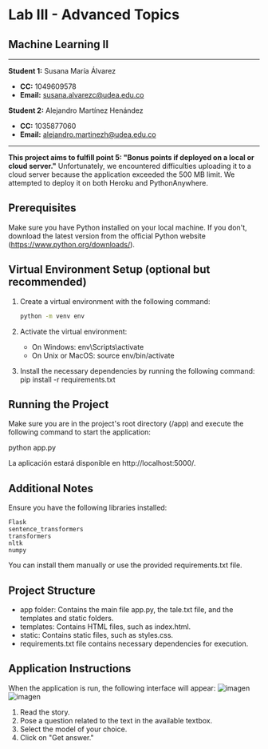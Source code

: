 # **Lab III - Advanced Topics**
## **Machine Learning II**

---

**Student 1:** Susana María Álvarez  
* **CC:** 1049609578
* **Email:** susana.alvarezc@udea.edu.co  

**Student 2:** Alejandro Martínez Henández  
* **CC:** 1035877060  
* **Email:** alejandro.martinezh@udea.edu.co  

---

**This project aims to fulfill point 5: "Bonus points if deployed on a local or cloud server."** 
Unfortunately, we encountered difficulties uploading it to a cloud server because the application exceeded the 500 MB limit. We attempted to deploy it on both Heroku and PythonAnywhere.

## Prerequisites

Make sure you have Python installed on your local machine. If you don't, download the latest version from the official Python website (https://www.python.org/downloads/).

## Virtual Environment Setup (optional but recommended)

1. Create a virtual environment with the following command:

   ```bash
   python -m venv env

2. Activate the virtual environment:
   * On Windows:
       env\Scripts\activate
   * On Unix or MacOS:
       source env/bin/activate
3. Install the necessary dependencies by running the following command:
   pip install -r requirements.txt

## Running the Project

Make sure you are in the project's root directory (/app) and execute the following command to start the application:

python app.py

La aplicación estará disponible en http://localhost:5000/.

## Additional Notes

Ensure you have the following libraries installed:

    Flask
    sentence_transformers
    transformers
    nltk
    numpy

You can install them manually or use the provided requirements.txt file.

## Project Structure

  * app folder: Contains the main file app.py, the tale.txt file, and the templates and static folders.
  * templates: Contains HTML files, such as index.html.
  * static: Contains static files, such as styles.css.
  * requirements.txt file contains necessary dependencies for execution.

## Application Instructions


When the application is run, the following interface will appear:
  ![imagen](https://github.com/SusanaAlvarezC/ML2-Lab3-/assets/22481634/981ed985-75fd-4827-89e0-01728031af68)
  ![imagen](https://github.com/SusanaAlvarezC/ML2-Lab3-/assets/22481634/62a66057-1d27-4d19-94f4-b919b3fb9a58)

1. Read the story.
2. Pose a question related to the text in the available textbox.
3. Select the model of your choice.
4. Click on "Get answer."

      




